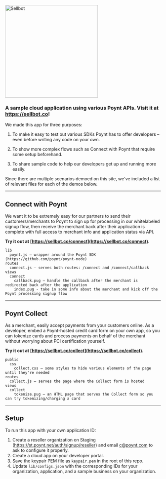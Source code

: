 <img src="https://sellbot.co/images/sellbot-1000.png" alt="Sellbot" width="300" />

### A sample cloud application using various Poynt APIs. Visit it at https://sellbot.co!

We made this app for three purposes:

1. To make it easy to test out various SDKs Poynt has to offer developers – even before writing any code on your own.

2. To show more complex flows such as Connect with Poynt that require some setup beforehand.

3. To share sample code to help our developers get up and running more easily.

Since there are multiple scenarios demoed on this site, we've included a list of relevant files for each of the demos below.

---

## Connect with Poynt

We want it to be extremely easy for our partners to send their customers/merchants to Poynt to sign up for processing in our whitelabeled signup flow, then receive the merchant back after their application is complete with full access to merchant info and application status via API.

**Try it out at [https://sellbot.co/connect](https://sellbot.co/connect).**

```
lib
  poynt.js – wrapper around the Poynt SDK (https://github.com/poynt/poynt-node)
routes
  connect.js – serves both routes: /connect and /connect/callback
views
  connect
    callback.pug – handle the callback after the merchant is redirected back after the application
    index.pug - take in some info about the merchant and kick off the Poynt processing signup flow
```

---

## Poynt Collect

As a merchant, easily accept payments from your customers online. As a developer, embed a Poynt-hosted credit card form on your own app, so you can tokenize cards and process payments on behalf of the merchant without worrying about PCI certification yourself.

**Try it out at [https://sellbot.co/collect](https://sellbot.co/collect).**

```
public
  css
    collect.css – some styles to hide various elements of the page until they're needed
routes
  collect.js – serves the page where the Collect form is hosted
views
  collect
    tokenize.pug – an HTML page that serves the Collect form so you can try tokenizing/charging a card
```

---

## Setup

To run this app with your own application ID:

1. Create a reseller organization on Staging (https://st.poynt.net/auth/signup/reseller) and email c@poynt.com to ask to configure it properly.
2. Create a cloud app on your developer portal.
3. Save the keypair PEM file as `keypair.pem` in the root of this repo.
4. Update `lib/configs.json` with the corresponding IDs for your organization, application, and a sample business on your organization.
